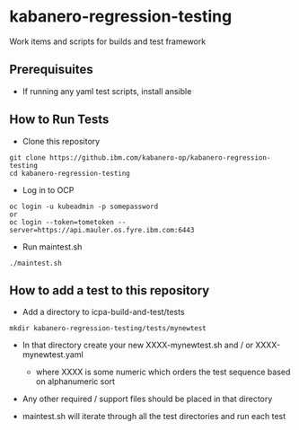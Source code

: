 # kabanero-regression-testing
Work items and scripts for builds and test framework

## Prerequisuites
- If running any yaml test scripts, install ansible 
## How to Run Tests
- Clone this repository

```
git clone https://github.ibm.com/kabanero-op/kabanero-regression-testing
cd kabanero-regression-testing
```

- Log in to OCP

```
oc login -u kubeadmin -p somepassword
or
oc login --token=tometoken --server=https://api.mauler.os.fyre.ibm.com:6443
```

- Run maintest.sh

```
./maintest.sh
```

## How to add a test to this repository
- Add a directory to icpa-build-and-test/tests

```
mkdir kabanero-regression-testing/tests/mynewtest
```

- In that directory create your new XXXX-mynewtest.sh and / or XXXX-mynewtest.yaml
  - where XXXX is some numeric which orders the test sequence based on alphanumeric sort

- Any other required / support files should be placed in that directory
- maintest.sh will iterate through all the test directories and run each test

